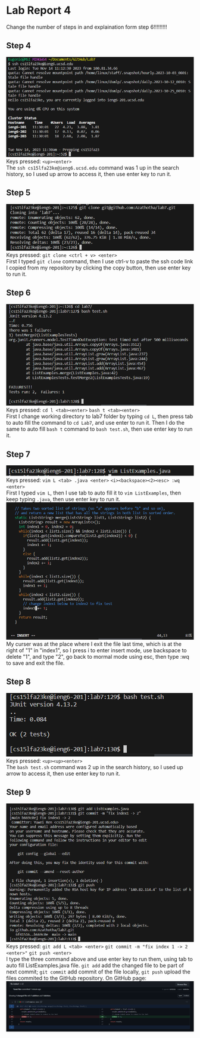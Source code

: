 # Lab Report 4
Change the number of steps in <up> and explaination form step 6!!!!!!!!!
## Step 4
![step_4](https://github.com/Azathotha/cse15l-lab-reports/blob/main/images/4/step_4.png) <br />
Keys pressed: `<up><enter>` <br />
The `ssh cs15lfa23ke@ieng6.ucsd.edu` command was 1 up in the search history, so I used up arrow to access it, then use enter key to run it.

## Step 5
![step_5](https://github.com/Azathotha/cse15l-lab-reports/blob/main/images/4/step_5.png) <br />
Keys pressed: `git clone <ctrl + v> <enter>` <br />
First I typed `git clone` command, then I use ctrl-v to paste the ssh code link I copied from my repository by clicking the copy button, then use enter key to run it.

## Step 6
![step_6](https://github.com/Azathotha/cse15l-lab-reports/blob/main/images/4/step_6.png) <br />
Keys pressed: `cd l <tab><enter>` `bash t <tab><enter>` <br />
First I change working directory to lab7 folder by typing `cd L`, then press tab to auto fill the command to `cd Lab7`, and use enter to run it. Then I do the same to auto fill `bash t` command to `bash test.sh`, then use enter key to run it.

## Step 7
![step_7](https://github.com/Azathotha/cse15l-lab-reports/blob/main/images/4/step_7.png) <br />
Keys pressed: `vim L <tab> .java <enter>` `<i><backspace><2><esc> :wq <enter>` <br />
First I typed `vim L`, then I use tab to auto fill it to `vim ListExamples`, then keep typing `.java`, then use enter key to run it.
![step_7_vim](https://github.com/Azathotha/cse15l-lab-reports/blob/main/images/4/step_7_vim.png) <br />
My curser was at the place where I exit the file last time, which is at the right of "1" in "index1", so I press i to enter insert mode, use backspace to delete "1", and type "2", go back to mormal mode using esc, then type :wq to save and exit the file.

## Step 8
![step_8](https://github.com/Azathotha/cse15l-lab-reports/blob/main/images/4/step_8.png) <br />
Keys pressed: `<up><up><enter>` <br />
The `bash test.sh` command was 2 up in the search history, so I used up arrow to access it, then use enter key to run it.

## Step 9
![step_9](https://github.com/Azathotha/cse15l-lab-reports/blob/main/images/4/step_9.png) <br />
Keys pressed: `git add L <tab> <enter>` `git commit -m "fix index 1 -> 2 <enter>"` `git push <enter>`<br />
I type the three command above and use enter key to run them, using tab to auto fill ListExamples.java file. `git add` add the changed file to be part of next commit; `git commit` add commit of the file locally, `git push` upload the files commited to the GitHub repository.
On GitHub page:
![step_9_git](https://github.com/Azathotha/cse15l-lab-reports/blob/main/images/4/step_9_github.png)
